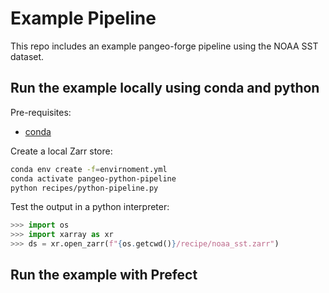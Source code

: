 # Example Pipeline

This repo includes an example pangeo-forge pipeline using the NOAA SST dataset.

## Run the example locally using conda and python

Pre-requisites:
* [conda](https://docs.conda.io/projects/conda/en/latest/user-guide/install/)

Create a local Zarr store:

```bash
conda env create -f=envirnoment.yml
conda activate pangeo-python-pipeline
python recipes/python-pipeline.py
```

Test the output in a python interpreter:

```python
>>> import os
>>> import xarray as xr
>>> ds = xr.open_zarr(f"{os.getcwd()}/recipe/noaa_sst.zarr")
```

## Run the example with Prefect